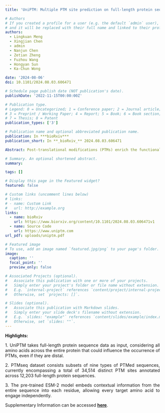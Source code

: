```yaml
---
title: 'UniPTM: Multiple PTM site prediction on full-length protein sequence'

# Authors
# If you created a profile for a user (e.g. the default `admin` user), write the username (folder name) here
# and it will be replaced with their full name and linked to their profile.
authors:
  - Lingkuan Meng
  - Xingjian Chen
  - admin
  - Nanjun Chen
  - Zetian Zheng
  - Fuzhou Wang
  - Hongyan Sun
  - Ka-Chun Wong

date: '2024-08-06'
doi: 10.1101/2024.08.03.606471

# Schedule page publish date (NOT publication's date).
publishDate: '2022-11-15T00:00:00Z'

# Publication type.
# Legend: 0 = Uncategorized; 1 = Conference paper; 2 = Journal article;
# 3 = Preprint / Working Paper; 4 = Report; 5 = Book; 6 = Book section;
# 7 = Thesis; 8 = Patent
publication_types: ['3']

# Publication name and optional abbreviated publication name.
publication: In ***bioRxiv***
publication_short: In **_bioRxiv_** 2024.08.03.606471

Abstract: Post-translational modifications (PTMs) enrich the functional diversity of proteins by attaching chemical groups to the side chains of amino acids. In recent years, a myriad of AI models have been proposed to predict many specific types of PTMs. However, those models typically adopt the sliding window approach to extract short and equal-length protein fragments from full-length proteins for model training. Unfortunately, such a subtle step results in the loss of long-range information from distal amino acids, which may impact the PTM formation process. In this study, we introduce UniPTM, a window-free model designed to train and test on natural and full-length protein sequences, enabling the prediction of multiple types of PTMs in a holistic manner. Moreover, we established PTMseq, the first comprehensive dataset of full-length protein sequences with annotated PTMs, to train and validate our model. UniPTM has undergone extensive validations and significantly outperforms existing models, elucidating the influence of protein sequence completeness on PTM. Consequently, UniPTM offers interpretable and biologically meaningful predictions, enhancing our understanding of protein functionally and regulation. The source code and PTMseq dataset for UniPTM are available at https://www.github.com/TransPTM/UniPTM.

# Summary. An optional shortened abstract.
summary:

tags: []

# Display this page in the Featured widget?
featured: false

# Custom links (uncomment lines below)
# links:
# - name: Custom Link
#   url: http://example.org
links:
  - name: bioRxiv
    url: https://www.biorxiv.org/content/10.1101/2024.08.03.606471v1
  - name: Source Code
    url: https://www.uniptm.com
url_pdf: uploads/uniptm.pdf

# Featured image
# To use, add an image named `featured.jpg/png` to your page's folder.
image:
  caption: ''
  focal_point: ''
  preview_only: false

# Associated Projects (optional).
#   Associate this publication with one or more of your projects.
#   Simply enter your project's folder or file name without extension.
#   E.g. `internal-project` references `content/project/internal-project/index.md`.
#   Otherwise, set `projects: []`.

# Slides (optional).
#   Associate this publication with Markdown slides.
#   Simply enter your slide deck's filename without extension.
#   E.g. `slides: "example"` references `content/slides/example/index.md`.
#   Otherwise, set `slides: ""`.
---
```


**Highlights:**
<p style='text-align: justify;'> 1. UniPTM takes full-length protein sequence data as input, considering all amino acids across the entire protein that could influence the occurrence of PTMs, even if they are distal. </p>
<p style='text-align: justify;'> 2. PTMseq dataset consists subsets of nine types of PTMed sequences, currently encompassing a total of 34,514 distinct PTM sites annotated across 12,203 full-length protein sequences. </p>
<p style='text-align: justify;'> 3. The pre-trained ESM-2 model embeds contextual information from the entire sequence into each residue, allowing every target amino acid to engage independently. </p>

Supplementary Information can be accessed [**here**](uploads/uniptm-si.pdf).

